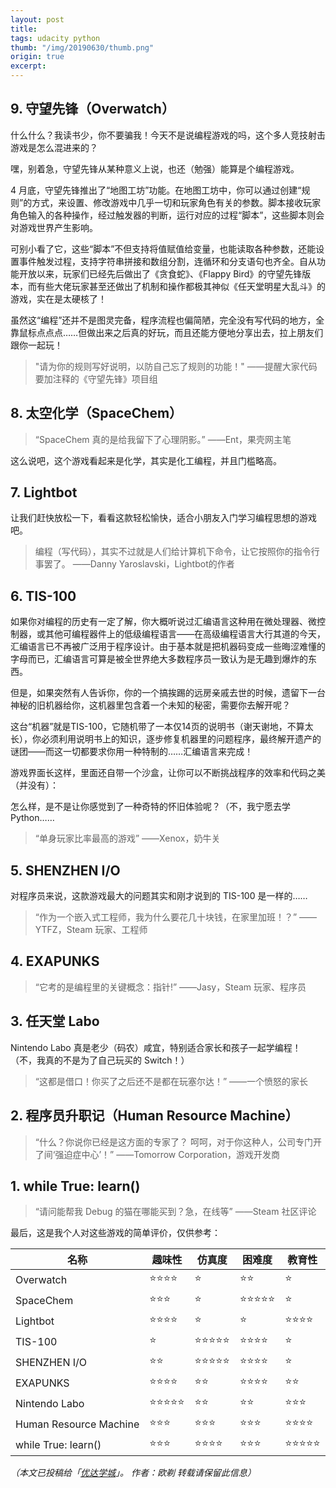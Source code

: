 ```yaml
---
layout: post
title:  
tags: udacity python
thumb: "/img/20190630/thumb.png"
origin: true
excerpt:  
---
```




## 9. 守望先锋（Overwatch）



什么什么？我读书少，你不要骗我！今天不是说编程游戏的吗，这个多人竞技射击游戏是怎么混进来的？

嘿，别着急，守望先锋从某种意义上说，也还（勉强）能算是个编程游戏。

4 月底，守望先锋推出了“地图工坊”功能。在地图工坊中，你可以通过创建“规则”的方式，来设置、修改游戏中几乎一切和玩家角色有关的参数。脚本接收玩家角色输入的各种操作，经过触发器的判断，运行对应的过程“脚本”，这些脚本则会对游戏世界产生影响。

可别小看了它，这些“脚本”不但支持将值赋值给变量，也能读取各种参数，还能设置事件触发过程，支持字符串拼接和数组分割，连循环和分支语句也齐全。自从功能开放以来，玩家们已经先后做出了《贪食蛇》、《Flappy Bird》的守望先锋版本，而有些大佬玩家甚至还做出了机制和操作都极其神似《任天堂明星大乱斗》的游戏，实在是太硬核了！

虽然这“编程”还并不是图灵完备，程序流程也偏简陋，完全没有写代码的地方，全靠鼠标点点点……但做出来之后真的好玩，而且还能方便地分享出去，拉上朋友们跟你一起玩！


> "请为你的规则写好说明，以防自己忘了规则的功能！"
> ——提醒大家代码要加注释的《守望先锋》项目组

## 8. 太空化学（SpaceChem）

> “SpaceChem 真的是给我留下了心理阴影。”
> ——Ent，果壳网主笔

这么说吧，这个游戏看起来是化学，其实是化工编程，并且门槛略高。




## 7. Lightbot

让我们赶快放松一下，看看这款轻松愉快，适合小朋友入门学习编程思想的游戏吧。


> 编程（写代码），其实不过就是人们给计算机下命令，让它按照你的指令行事罢了。
> ——Danny Yaroslavski，Lightbot的作者

## 6. TIS-100

如果你对编程的历史有一定了解，你大概听说过汇编语言这种用在微处理器、微控制器，或其他可编程器件上的低级编程语言——在高级编程语言大行其道的今天，汇编语言已不再被广泛用于程序设计。由于基本就是把机器码变成一些晦涩难懂的字母而已，汇编语言可算是被全世界绝大多数程序员一致认为是无趣到爆炸的东西。

但是，如果突然有人告诉你，你的一个搞挨踢的远房亲戚去世的时候，遗留下一台神秘的旧机器给你，这机器里包含着一个未知的秘密，需要你去解开呢？

这台“机器”就是TIS-100，它随机带了一本仅14页的说明书（谢天谢地，不算太长），你必须利用说明书上的知识，逐步修复机器里的问题程序，最终解开遗产的谜团——而这一切都要求你用一种特制的……汇编语言来完成！

游戏界面长这样，里面还自带一个沙盒，让你可以不断挑战程序的效率和代码之美（并没有）：



怎么样，是不是让你感觉到了一种奇特的怀旧体验呢？（不，我宁愿去学Python……

> “单身玩家比率最高的游戏”
> ——Xenox，奶牛关

## 5. SHENZHEN I/O


对程序员来说，这款游戏最大的问题其实和刚才说到的 TIS-100 是一样的……

> “作为一个嵌入式工程师，我为什么要花几十块钱，在家里加班！？”
> ——YTFZ，Steam 玩家、工程师

## 4. EXAPUNKS

> “它考的是编程里的关键概念：指针!”
> ——Jasy，Steam 玩家、程序员 

## 3. 任天堂 Labo

Nintendo Labo 真是老少（码农）咸宜，特别适合家长和孩子一起学编程！（不，我真的不是为了自己玩买的 Switch！）

> “这都是借口！你买了之后还不是都在玩塞尔达！”
> ——一个愤怒的家长


## 2. 程序员升职记（Human Resource Machine）



> “什么？你说你已经是这方面的专家了？ 呵呵，对于你这种人，公司专门开了间‘强迫症中心’！”
> ——Tomorrow Corporation，游戏开发商

## 1. while True: learn()


> “请问能帮我 Debug 的猫在哪能买到？急，在线等”
> ——Steam 社区评论




最后，这是我个人对这些游戏的简单评价，仅供参考：

名称                   | 趣味性         | 仿真度        | 困难度          | 教育性 
--- | --- | --- | --- | --- 
Overwatch              | ⭐⭐⭐⭐    | ⭐            | ⭐⭐          | ⭐           
SpaceChem              | ⭐⭐⭐       | ⭐            | ⭐⭐⭐⭐⭐  | ⭐            
Lightbot               | ⭐⭐⭐⭐    | ⭐            | ⭐             | ⭐⭐⭐⭐   
TIS-100                | ⭐            | ⭐⭐⭐⭐⭐  | ⭐⭐⭐⭐    | ⭐         
SHENZHEN I/O           | ⭐⭐         | ⭐⭐⭐⭐⭐  | ⭐⭐⭐⭐     | ⭐ 
EXAPUNKS               | ⭐⭐⭐⭐    | ⭐⭐          | ⭐⭐⭐⭐     | ⭐⭐
Nintendo Labo          | ⭐⭐⭐⭐⭐  | ⭐⭐         | ⭐⭐          | ⭐⭐⭐ 
Human Resource Machine | ⭐⭐⭐       | ⭐⭐⭐       | ⭐⭐⭐       | ⭐⭐⭐⭐ 
while True: learn()    | ⭐⭐⭐       | ⭐⭐⭐⭐    | ⭐⭐⭐        | ⭐⭐⭐⭐⭐   

_（本文已投稿给「[优达学城](https://cn.udacity.com)」。 作者：欧剃 转载请保留此信息）_